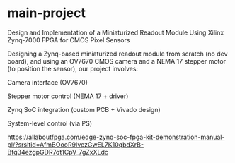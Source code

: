 # main-project
Design and Implementation of a Miniaturized Readout Module Using Xilinx Zynq-7000 FPGA for CMOS Pixel Sensors

Designing a Zynq-based miniaturized readout module from scratch (no dev board), and using an OV7670 CMOS camera and a NEMA 17 stepper motor (to position the sensor), our project involves:

Camera interface (OV7670)

Stepper motor control (NEMA 17 + driver)

Zynq SoC integration (custom PCB + Vivado design)

System-level control (via PS)

https://allaboutfpga.com/edge-zynq-soc-fpga-kit-demonstration-manual-pl/?srsltid=AfmBOooR9IvezGwEL7K10qbdXrB-Bfq34ezgpGDR7qt1CpV_7gZxXLdc

